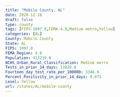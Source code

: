 ```yaml
---
title: "Mobile County, AL"
date: 2020-12-16
draft: false
type: county
tags: [FIPS:1097.0,FEMA:4.0,Medium metro,Yellow]
categories: [AL]
County: Mobile County
State: AL
FIPS: 1097.0
FEMA_Region: 4.0
Population: 413210.0
NCHS_Urban_Rural_Classification: Medium metro
Tests_in_prior_14_days: 13826.0
Fourteen_day_test_rate_per_100000: 3346.0
Percent_Positivity_in_prior_14_days: 0.075
Level: Yellow
url: /states/AL/mobile-county
---
```



